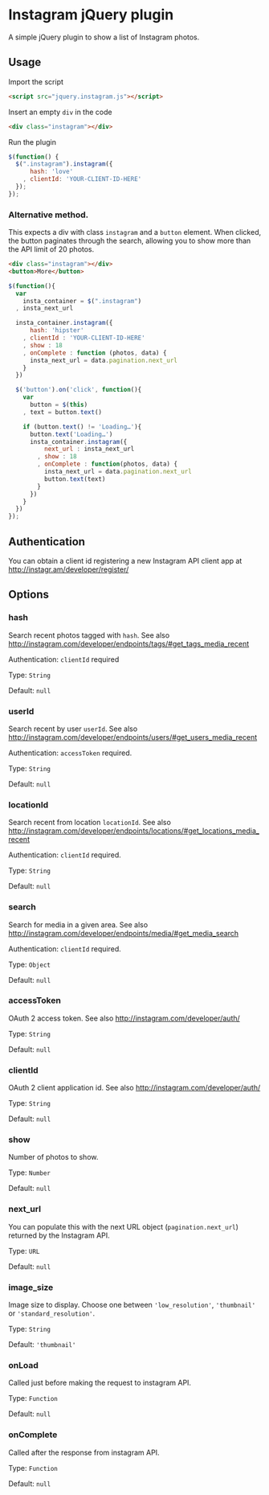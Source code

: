 # Instagram jQuery plugin

A simple jQuery plugin to show a list of Instagram photos.

## Usage

Import the script

```html
<script src="jquery.instagram.js"></script>
```

Insert an empty `div` in the code

```html
<div class="instagram"></div>
```

Run the plugin

```javascript
$(function() {
  $(".instagram").instagram({
      hash: 'love'
    , clientId: 'YOUR-CLIENT-ID-HERE'
  });
});
```

### Alternative method.

This expects a div with class `instagram` and a `button` element.
When clicked, the button paginates through the search, allowing you to show more than the API limit of 20 photos.

```html
<div class="instagram"></div>
<button>More</button>
```

```javascript
$(function(){
  var
    insta_container = $(".instagram")
  , insta_next_url

  insta_container.instagram({
      hash: 'hipster'
    , clientId : 'YOUR-CLIENT-ID-HERE'
    , show : 18
    , onComplete : function (photos, data) {
      insta_next_url = data.pagination.next_url
    }
  })

  $('button').on('click', function(){
    var 
      button = $(this)
    , text = button.text()

    if (button.text() != 'Loading…'){
      button.text('Loading…')
      insta_container.instagram({
          next_url : insta_next_url
        , show : 18
        , onComplete : function(photos, data) {
          insta_next_url = data.pagination.next_url
          button.text(text)
        }
      })
    }		
  }) 
});
```

## Authentication

You can obtain a client id registering a new Instagram API client app at http://instagr.am/developer/register/

## Options

### hash

Search recent photos tagged with `hash`.
See also http://instagram.com/developer/endpoints/tags/#get_tags_media_recent

Authentication: `clientId` required

Type: `String`

Default: `null`

### userId

Search recent by user `userId`.
See also http://instagram.com/developer/endpoints/users/#get_users_media_recent

Authentication: `accessToken` required.

Type: `String`

Default: `null`

### locationId

Search recent from location `locationId`.
See also http://instagram.com/developer/endpoints/locations/#get_locations_media_recent

Authentication: `clientId` required.

Type: `String`

Default: `null`

### search

Search for media in a given area.
See also http://instagram.com/developer/endpoints/media/#get_media_search

Authentication: `clientId` required.

Type: `Object`

Default: `null`

### accessToken

OAuth 2 access token.
See also http://instagram.com/developer/auth/

Type: `String`

Default: `null`

### clientId

OAuth 2 client application id.
See also http://instagram.com/developer/auth/

Type: `String`

Default: `null`

### show

Number of photos to show.

Type: `Number`

Default: `null`

### next_url

You can populate this with the next URL object (`pagination.next_url`) returned by the Instagram API.

Type: `URL`

Default: `null`

### image_size

Image size to display.
Choose one between `'low_resolution'`, `'thumbnail'` or `'standard_resolution'`.

Type: `String`

Default: `'thumbnail'`

### onLoad

Called just before making the request to instagram API.

Type: `Function`

Default: `null`

### onComplete

Called after the response from instagram API.

Type: `Function`

Default: `null`
